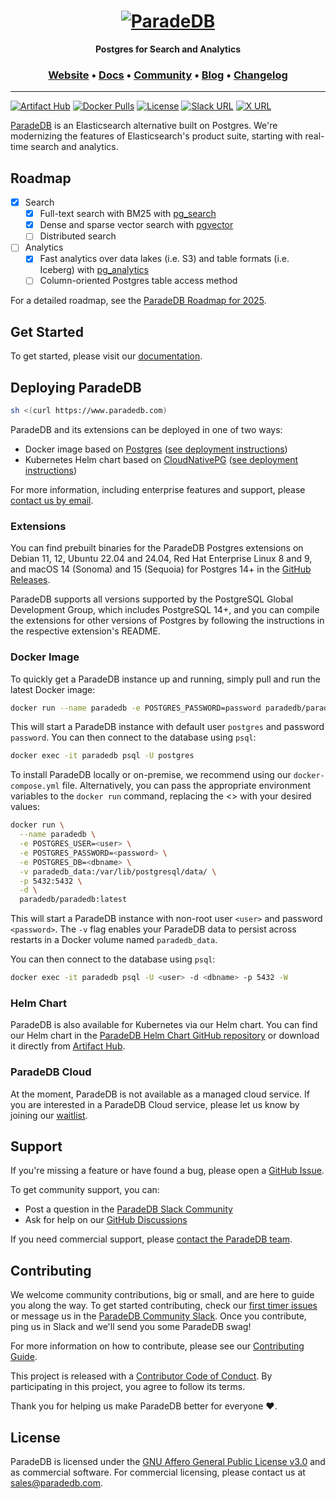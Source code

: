 <h1 align="center">
  <a href="https://paradedb.com"><img src="docs/logo/readme.svg" alt="ParadeDB"></a>
<br>
</h1>

<p align="center">
  <b>Postgres for Search and Analytics</b> <br />
</p>

<h3 align="center">
  <a href="https://paradedb.com">Website</a> &bull;
  <a href="https://docs.paradedb.com">Docs</a> &bull;
  <a href="https://join.slack.com/t/paradedbcommunity/shared_invite/zt-2lkzdsetw-OiIgbyFeiibd1DG~6wFgTQ">Community</a> &bull;
  <a href="https://paradedb.com/blog/">Blog</a> &bull;
  <a href="https://docs.paradedb.com/changelog/">Changelog</a>
</h3>

---

[![Artifact Hub](https://img.shields.io/endpoint?url=https://artifacthub.io/badge/repository/paradedb)](https://artifacthub.io/packages/search?repo=paradedb)
[![Docker Pulls](https://img.shields.io/docker/pulls/paradedb/paradedb)](https://hub.docker.com/r/paradedb/paradedb)
[![License](https://img.shields.io/github/license/paradedb/paradedb?color=blue)](https://github.com/paradedb/paradedb?tab=AGPL-3.0-1-ov-file#readme)
[![Slack URL](https://img.shields.io/badge/Join%20Slack-purple?logo=slack&link=https%3A%2F%2Fjoin.slack.com%2Ft%2Fparadedbcommunity%2Fshared_invite%2Fzt-2lkzdsetw-OiIgbyFeiibd1DG~6wFgTQ)](https://join.slack.com/t/paradedbcommunity/shared_invite/zt-2lkzdsetw-OiIgbyFeiibd1DG~6wFgTQ)
[![X URL](https://img.shields.io/twitter/url?url=https%3A%2F%2Ftwitter.com%2Fparadedb&label=Follow%20%40paradedb)](https://x.com/paradedb)

[ParadeDB](https://paradedb.com) is an Elasticsearch alternative built on Postgres. We're modernizing the features of Elasticsearch's product suite, starting with real-time search and analytics.

## Roadmap

- [x] Search
  - [x] Full-text search with BM25 with [pg_search](https://github.com/paradedb/paradedb/tree/dev/pg_search#overview)
  - [x] Dense and sparse vector search with [pgvector](https://github.com/pgvector/pgvector#pgvector)
  - [ ] Distributed search
- [ ] Analytics
  - [x] Fast analytics over data lakes (i.e. S3) and table formats (i.e. Iceberg) with [pg_analytics](https://github.com/paradedb/pg_analytics)
  - [ ] Column-oriented Postgres table access method

For a detailed roadmap, see the [ParadeDB Roadmap for 2025](https://github.com/orgs/paradedb/discussions/2041).

## Get Started

To get started, please visit our [documentation](https://docs.paradedb.com).

## Deploying ParadeDB

```bash
sh <(curl https://www.paradedb.com)
```

ParadeDB and its extensions can be deployed in one of two ways:

- Docker image based on [Postgres](https://hub.docker.com/_/postgres) ([see deployment instructions](https://docs.paradedb.com/deploy/aws))
- Kubernetes Helm chart based on [CloudNativePG](https://artifacthub.io/packages/helm/cloudnative-pg/cloudnative-pg) ([see deployment instructions](https://docs.paradedb.com/deploy/helm))

For more information, including enterprise features and support, please [contact us by email](mailto:sales@paradedb.com).

### Extensions

You can find prebuilt binaries for the ParadeDB Postgres extensions on Debian 11, 12, Ubuntu 22.04 and 24.04, Red Hat Enterprise Linux 8 and 9, and macOS 14 (Sonoma) and 15 (Sequoia) for Postgres 14+ in the [GitHub Releases](https://github.com/paradedb/paradedb/releases/latest).

ParadeDB supports all versions supported by the PostgreSQL Global Development Group, which includes PostgreSQL 14+, and you can compile the extensions for other versions of Postgres by following the instructions in the respective extension's README.

### Docker Image

To quickly get a ParadeDB instance up and running, simply pull and run the latest Docker image:

```bash
docker run --name paradedb -e POSTGRES_PASSWORD=password paradedb/paradedb
```

This will start a ParadeDB instance with default user `postgres` and password `password`. You can then connect to the database using `psql`:

```bash
docker exec -it paradedb psql -U postgres
```

To install ParadeDB locally or on-premise, we recommend using our `docker-compose.yml` file. Alternatively, you can pass the appropriate environment variables to the `docker run` command, replacing the <> with your desired values:

```bash
docker run \
  --name paradedb \
  -e POSTGRES_USER=<user> \
  -e POSTGRES_PASSWORD=<password> \
  -e POSTGRES_DB=<dbname> \
  -v paradedb_data:/var/lib/postgresql/data/ \
  -p 5432:5432 \
  -d \
  paradedb/paradedb:latest
```

This will start a ParadeDB instance with non-root user `<user>` and password `<password>`. The `-v` flag enables your ParadeDB data to persist across restarts in a Docker volume named `paradedb_data`.

You can then connect to the database using `psql`:

```bash
docker exec -it paradedb psql -U <user> -d <dbname> -p 5432 -W
```

### Helm Chart

ParadeDB is also available for Kubernetes via our Helm chart. You can find our Helm chart in the [ParadeDB Helm Chart GitHub repository](https://github.com/paradedb/charts) or download it directly from [Artifact Hub](https://artifacthub.io/packages/helm/paradedb/paradedb).

### ParadeDB Cloud

At the moment, ParadeDB is not available as a managed cloud service. If you are interested in a ParadeDB Cloud service, please let us know by joining our [waitlist](https://form.typeform.com/to/jHkLmIzx).

## Support

If you're missing a feature or have found a bug, please open a
[GitHub Issue](https://github.com/paradedb/paradedb/issues/new/choose).

To get community support, you can:

- Post a question in the [ParadeDB Slack Community](https://join.slack.com/t/paradedbcommunity/shared_invite/zt-2lkzdsetw-OiIgbyFeiibd1DG~6wFgTQ)
- Ask for help on our [GitHub Discussions](https://github.com/paradedb/paradedb/discussions)

If you need commercial support, please [contact the ParadeDB team](mailto:sales@paradedb.com).

## Contributing

We welcome community contributions, big or small, and are here to guide you along
the way. To get started contributing, check our [first timer issues](https://github.com/paradedb/paradedb/labels/good%20first%20issue)
or message us in the [ParadeDB Community Slack](https://join.slack.com/t/paradedbcommunity/shared_invite/zt-2lkzdsetw-OiIgbyFeiibd1DG~6wFgTQ). Once you contribute, ping us in Slack and we'll send you some ParadeDB swag!

For more information on how to contribute, please see our
[Contributing Guide](/CONTRIBUTING.md).

This project is released with a [Contributor Code of Conduct](/CODE_OF_CONDUCT.md).
By participating in this project, you agree to follow its terms.

Thank you for helping us make ParadeDB better for everyone :heart:.

## License

ParadeDB is licensed under the [GNU Affero General Public License v3.0](LICENSE) and as commercial software. For commercial licensing, please contact us at [sales@paradedb.com](mailto:sales@paradedb.com).
